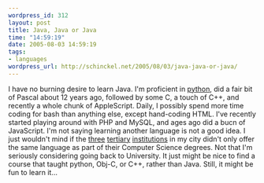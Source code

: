 ```yaml
--- 
wordpress_id: 312
layout: post
title: Java, Java or Java
time: "14:59:19"
date: 2005-08-03 14:59:19
tags: 
- languages
wordpress_url: http://schinckel.net/2005/08/03/java-java-or-java/
---
```

I have no burning desire to learn Java. I'm proficient in [python][1], did a fair bit of Pascal about 12 years ago, followed by some C, a touch of C++, and recently a whole chunk of AppleScript. Daily, I possibly spend more time coding for bash than anything else, except hand-coding HTML. I've recently started playing around with PHP and MySQL, and ages ago did a bucn of JavaScript. I'm not saying learning another language is not a good idea. I just wouldn't mind if the [three][2] [tertiary][3] [institutions][4] in my city didn't only offer the same language as part of their Computer Science degrees. Not that I'm seriously considering going back to University. It just might be nice to find a course that taught python, Obj-C, or C++, rather than Java. Still, it might be fun to learn it... 

   [1]: http://www.python.org
   [2]: http://stusyswww.flinders.edu.au/topic.taf?subj=COMP&numb=1102&year=2005&type=Calendar&aims=Y
   [3]: http://www.unisanet.unisa.edu.au/courses/course.asp?Course=COMP1011
   [4]: http://www.adelaide.edu.au/programs/ug/prog/maths/#level1courses

